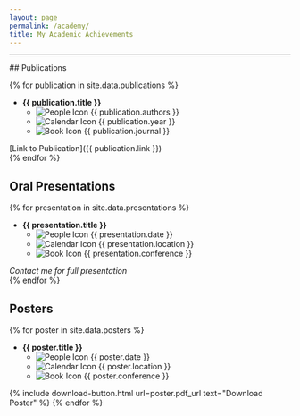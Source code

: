 ```yaml
---
layout: page
permalink: /academy/
title: My Academic Achievements
---
```


<hr>
## Publications

{% for publication in site.data.publications %}
- **{{ publication.title }}**
  <ul class="icon-list">
    <li><span class="icon-small"><img src="{{ "/images/people.png" | relative_url }}" alt="People Icon"></span> {{ publication.authors }}</li>
    <li><span class="icon-small"><img src="{{ "/images/calendar.png" | relative_url }}" alt="Calendar Icon"></span> {{ publication.year }}</li>
    <li><span class="icon-small"><img src="{{ "/images/book.png" | relative_url }}" alt="Book Icon"></span> {{ publication.journal }}</li>
  </ul>
[Link to Publication]({{ publication.link }})
<br>
{% endfor %}

## Oral Presentations

{% for presentation in site.data.presentations %}
- **{{ presentation.title }}**
  <ul class="icon-list">
    <li><span class="icon-small"><img src="{{ "/images/calendar.png" | relative_url }}" alt="People Icon"></span> {{ presentation.date }}</li>
    <li><span class="icon-small"><img src="{{ "/images/location.png" | relative_url }}" alt="Calendar Icon"></span> {{ presentation.location }}</li>
    <li><span class="icon-small"><img src="{{ "/images/conference.png" | relative_url }}" alt="Book Icon"></span> {{ presentation.conference }}</li>
  </ul>
*Contact me for full presentation*
<br>
{% endfor %}

## Posters

{% for poster in site.data.posters %}
- **{{ poster.title }}**
  <ul class="icon-list">
    <li><span class="icon-small"><img src="{{ "/images/calendar.png" | relative_url }}" alt="People Icon"></span> {{ poster.date }}</li>
    <li><span class="icon-small"><img src="{{ "/images/location.png" | relative_url }}" alt="Calendar Icon"></span> {{ poster.location }}</li>
    <li><span class="icon-small"><img src="{{ "/images/conference.png" | relative_url }}" alt="Book Icon"></span> {{ poster.conference }}</li>
  </ul>
{% include download-button.html url=poster.pdf_url text="Download Poster" %}
{% endfor %}
